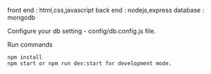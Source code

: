 front end : html,css,javascript
back end : nodejs,express
database : mongodb


Configure your db setting - config/db.config.js file.

Run commands

    npm install
    npm start or npm run dev:start for development mode. 
